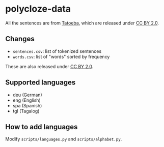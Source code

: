 # polycloze-data

All the sentences are from [Tatoeba](https://tatoeba.org), which are released
under [CC BY 2.0][cc].

## Changes

- `sentences.csv`: list of tokenized sentences
- `words.csv`: list of "words" sorted by frequency

These are also released under [CC BY 2.0][cc].

## Supported languages

- deu (German)
- eng (English)
- spa (Spanish)
- tgl (Tagalog)

## How to add languages

Modify `scripts/languages.py` and `scripts/alphabet.py`.


[cc]: https://creativecommons.org/licenses/by/2.0
